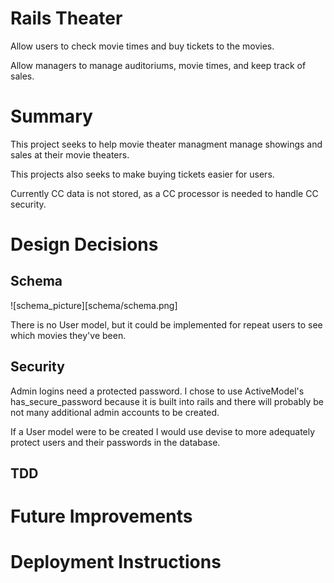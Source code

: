 # Rails Theater
Allow users to check movie times and buy tickets to the movies.

Allow managers to manage auditoriums, movie times, and keep track of sales.

# Summary
This project seeks to help movie theater managment manage showings and sales at their movie theaters.

This projects also seeks to make buying tickets easier for users.

Currently CC data is not stored, as a CC processor is needed to handle CC security.

# Design Decisions
## Schema

![schema_picture][schema/schema.png]

There is no User model, but it could be implemented for repeat users to see which movies they've been.


## Security
Admin logins need a protected password. I chose to use ActiveModel's has_secure_password because it is built into rails and there will probably be not many additional admin accounts to be created.

If a User model were to be created I would use devise to more adequately protect users and their passwords in the database.

## TDD


# Future Improvements

# Deployment Instructions

